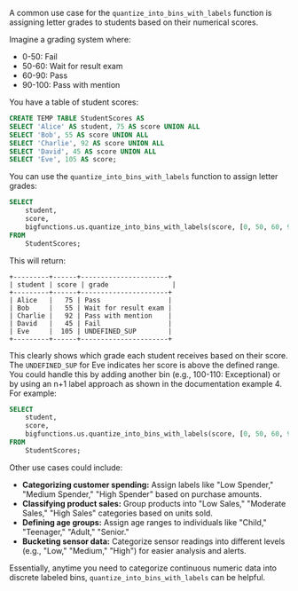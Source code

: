 A common use case for the `quantize_into_bins_with_labels` function is assigning letter grades to students based on their numerical scores.

Imagine a grading system where:

* 0-50:  Fail
* 50-60: Wait for result exam
* 60-90: Pass
* 90-100: Pass with mention

You have a table of student scores:

```sql
CREATE TEMP TABLE StudentScores AS
SELECT 'Alice' AS student, 75 AS score UNION ALL
SELECT 'Bob', 55 AS score UNION ALL
SELECT 'Charlie', 92 AS score UNION ALL
SELECT 'David', 45 AS score UNION ALL
SELECT 'Eve', 105 AS score;
```

You can use the `quantize_into_bins_with_labels` function to assign letter grades:

```sql
SELECT
    student,
    score,
    bigfunctions.us.quantize_into_bins_with_labels(score, [0, 50, 60, 90, 100], ['Fail', 'Wait for result exam', 'Pass', 'Pass with mention']) AS grade
FROM
    StudentScores;
```

This will return:

```
+---------+------+----------------------+
| student | score | grade                |
+---------+------+----------------------+
| Alice   |   75 | Pass                 |
| Bob     |   55 | Wait for result exam |
| Charlie |   92 | Pass with mention    |
| David   |   45 | Fail                 |
| Eve     |  105 | UNDEFINED_SUP        |
+---------+------+----------------------+
```

This clearly shows which grade each student receives based on their score.  The `UNDEFINED_SUP` for Eve indicates her score is above the defined range.  You could handle this by adding another bin (e.g., 100-110: Exceptional) or by using an n+1 label approach as shown in the documentation example 4.  For example:


```sql
SELECT
    student,
    score,
    bigfunctions.us.quantize_into_bins_with_labels(score, [0, 50, 60, 90, 100], ['Lower than very bad!', 'Fail', 'Wait for result exam', 'Pass', 'Pass with mention', 'Genius!']) AS grade
FROM
    StudentScores;
```


Other use cases could include:

* **Categorizing customer spending:** Assign labels like "Low Spender," "Medium Spender," "High Spender" based on purchase amounts.
* **Classifying product sales:**  Group products into "Low Sales," "Moderate Sales," "High Sales" categories based on units sold.
* **Defining age groups:**  Assign age ranges to individuals like "Child," "Teenager," "Adult," "Senior."
* **Bucketing sensor data:** Categorize sensor readings into different levels (e.g., "Low," "Medium," "High") for easier analysis and alerts.

Essentially, anytime you need to categorize continuous numeric data into discrete labeled bins, `quantize_into_bins_with_labels` can be helpful.
